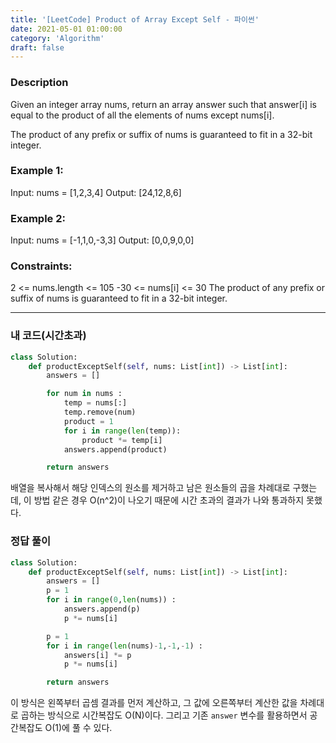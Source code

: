 ```yaml
---
title: '[LeetCode] Product of Array Except Self - 파이썬'
date: 2021-05-01 01:00:00
category: 'Algorithm'
draft: false
---
```


### Description

Given an integer array nums, return an array answer such that answer[i] is equal to the product of all the elements of nums except nums[i].

The product of any prefix or suffix of nums is guaranteed to fit in a 32-bit integer.

### Example 1:

Input: nums = [1,2,3,4]
Output: [24,12,8,6]

### Example 2:

Input: nums = [-1,1,0,-3,3]
Output: [0,0,9,0,0]

### Constraints:

2 <= nums.length <= 105
-30 <= nums[i] <= 30
The product of any prefix or suffix of nums is guaranteed to fit in a 32-bit integer.

---

### 내 코드(시간초과)

```python
class Solution:
    def productExceptSelf(self, nums: List[int]) -> List[int]:
        answers = []

        for num in nums :
            temp = nums[:]
            temp.remove(num)
            product = 1
            for i in range(len(temp)):
                product *= temp[i]
            answers.append(product)

        return answers
```

배열을 복사해서 해당 인덱스의 원소를 제거하고 남은 원소들의 곱을 차례대로 구했는데, 이 방법 같은 경우 O(n^2)이 나오기 때문에 시간 초과의 결과가 나와 통과하지 못했다.

### 정답 풀이

```python
class Solution:
    def productExceptSelf(self, nums: List[int]) -> List[int]:
        answers = []
        p = 1
        for i in range(0,len(nums)) :
            answers.append(p)
            p *= nums[i]

        p = 1
        for i in range(len(nums)-1,-1,-1) :
            answers[i] *= p
            p *= nums[i]

        return answers
```

이 방식은 왼쪽부터 곱셈 결과를 먼저 계산하고, 그 값에 오른쪽부터 계산한 값을 차례대로 곱하는 방식으로 시간복잡도 O(N)이다. 그리고 기존 `answer` 변수를 활용하면서 공간복잡도 O(1)에 풀 수 있다.
